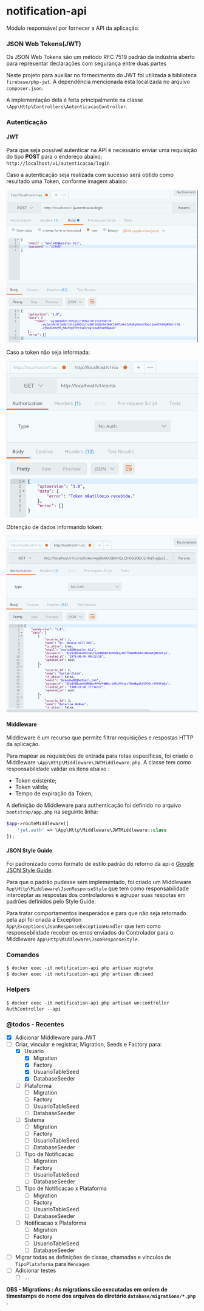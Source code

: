 # notification-api

Módulo responsável por fornecer a API da aplicação.

### JSON Web Tokens(JWT)

Os JSON Web Tokens são um método RFC 7519 padrão da indústria aberto para representar declarações com segurança entre duas partes

Neste projeto para auxiliar no fornecimento do JWT foi utilizada a biblioteca `firebase/php-jwt`. 
A dependência mencionada está localizada no arquivo `composer.json`.

A implementação dela é feita principalmente na classe `\App\Http\Controllers\AutenticacaoController`.

### Autentica&ccedil;&atilde;o 

#### JWT

Para que seja possível autenticar na API é necess&aacute;rio enviar uma requisição do tipo **POST** para o endere&ccedil;o abaixo:
`http://localhost/v1/autenticacao/login`

Caso a autenticação seja realizada com sucesso será obtido como resultado uma Token, conforme imagem abaixo:

![Autenticacao + JWT](public/JWT_Autenticacao_Post.png?raw=true "Autenticacao + JWT")
 
Caso a token não seja informada:

![Autenticacao + JWT](public/JWT_GET_nao_recebida.png?raw=true "Autenticacao + JWT")

Obtenção de dados informando token:

![Autenticacao + JWT](public/JWT_GET.png?raw=true "Autenticacao + JWT")


#### Middleware

Middleware é um recurso que permite filtrar requisições e respostas HTTP da aplicação.

Para mapear as requisições de entrada para rotas específicas, foi criado o Middleware `\App\Http\Middleware\JWTMiddleware.php`.
A classe tem como responsabilidade validar os itens abaixo :
 - Token existente;
 - Token válida;
 - Tempo de expiração da Token;

A definição do Middleware para authenticação foi definido no arquivo `bootstrap/app.php` na seguinte linha:

```php
$app->routeMiddleware([
    'jwt.auth' => \App\Http\Middleware\JWTMiddleware::class
]);
```

#### JSON Style Guide

Foi padronizado como formato de estilo padrão do retorno da api o [Google JSON Style Guide](https://google.github.io/styleguide/jsoncstyleguide.xml
).

Para que o padrão pudesse sem implementado, foi criado um Middleware `App\Http\Middleware\JsonResponseStyle` que tem 
como responsabilidade interceptar as respostas dos controladores e agrupar suas respotas em padrões definidos pelo Style 
Guide.

Para tratar comportamentos inesperados e para que não seja retornado pela api foi criada a Exception 
`App\Exceptions\JsonResponseExceptionHandler` que tem como responsebilidade receber os erros enviados do Controlador 
para o Middleware `App\Http\Middleware\JsonResponseStyle`.

### Comandos

```shell
$ docker exec -it notification-api php artisan migrate
$ docker exec -it notification-api php artisan db:seed
```

### Helpers
```shell
$ docker exec -it notification-api php artisan wn:controller AuthController --api
```

### @todos - Recentes
- [x] Adicionar Middleware para JWT
- [ ] Criar, vincular e registrar, Migration, Seeds e Factory para:
    - [x] Usuario
        - [x] Migration
        - [x] Factory
        - [x] UsuarioTableSeed
        - [x] DatabaseSeeder
    - [ ] Plataforma
        - [ ] Migration
        - [ ] Factory
        - [ ] UsuarioTableSeed
        - [ ] DatabaseSeeder
    - [ ] Sistema
        - [ ] Migration
        - [ ] Factory
        - [ ] UsuarioTableSeed
        - [ ] DatabaseSeeder
    - [ ] Tipo de Notificacao
        - [ ] Migration
        - [ ] Factory
        - [ ] UsuarioTableSeed
        - [ ] DatabaseSeeder
    - [ ] Tipo de Notificacao x Plataforma
        - [ ] Migration
        - [ ] Factory
        - [ ] UsuarioTableSeed
        - [ ] DatabaseSeeder
    - [ ] Notificacao x Plataforma
        - [ ] Migration
        - [ ] Factory
        - [ ] UsuarioTableSeed
        - [ ] DatabaseSeeder
- [ ] Migrar todas as definições de classe, chamadas e vínculos de `TipoPlataforma` para `Mensagem`
- [ ] Adicionar testes
    - [ ] ...
    
**OBS - Migrations : As migrations são executadas em ordem de timestamps do nome dos arquivos do diretório `database/migrations/*.php` .**
